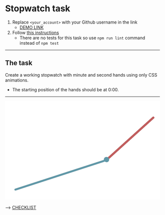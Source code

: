 # Stopwatch task
1. Replace `<your_account>` with your Github username in the link
    - [DEMO LINK](https://tamara-ostapets.github.io/layout_stop-watch/)
2. Follow [this instructions](https://tamara-ostapets.github.io/layout_task-guideline/)
    - There are no tests for this task so use `npm run lint` command instead of `npm test`
___

## The task
Create a working stopwatch with minute and second hands using only CSS animations.
- The starting position of the hands should be at 0:00.
---
![demo](stopwatch.png)

--> [CHECKLIST](https://github.com/mate-academy/layout_stop-watch/blob/master/checklist.md)
